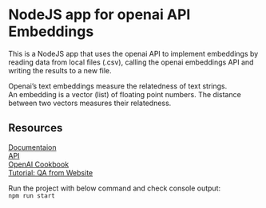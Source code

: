 # NodeJS app for openai API Embeddings
This is a NodeJS app that uses the openai API to implement embeddings by reading data from local files (.csv), calling the openai embeddings API and writing the results to a new file.  
  
Openai’s text embeddings measure the relatedness of text strings.  
An embedding is a vector (list) of floating point numbers. The distance between two vectors measures their relatedness.  
  
## Resources
[Documentaion](https://platform.openai.com/docs/guides/embeddings/what-are-embeddings)  
[API](https://platform.openai.com/docs/api-reference/embeddings)  
[OpenAI Cookbook](https://github.com/openai/openai-cookbook)  
[Tutorial: QA from Website](https://platform.openai.com/docs/tutorials/web-qa-embeddings)  
  
Run the project with below command and check console output:  
```npm run start```